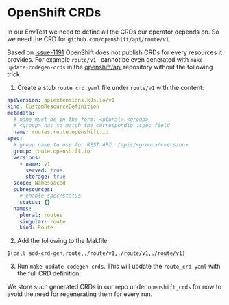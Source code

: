 # OpenShift CRDs
In our EnvTest we need to define all the CRDs our operator depends on. So we
need the CRD for ``github.com/openshift/api/route/v1``.

Based on [issue-1191](https://github.com/kubernetes-sigs/controller-runtime/issues/1191#issuecomment-833058115)
OpenShift does not publish CRDs for every resources it provides. For example
``route/v1 `` cannot be even generated with ``make update-codegen-crds`` in the
[openshift/api](https://github.com/openshift/api/) repository without the
following trick.

1. Create a stub ``route_crd.yaml`` file under ``route/v1`` with the content:
```yaml
apiVersion: apiextensions.k8s.io/v1
kind: CustomResourceDefinition
metadata:
  # name must be in the form: <plural>.<group>
  # <group> has to match the correspondig .spec field
  name: routes.route.openshift.io
spec:
  # group name to use for REST API: /apis/<group>/<version>
  group: route.openshift.io
  versions:
    - name: v1
      served: true
      storage: true
  scope: Namespaced
  subresources:
    # enable spec/status
    status: {}
  names:
    plural: routes
    singular: route
    kind: Route
```
2. Add the following to the Makfile
```
$(call add-crd-gen,route,./route/v1,./route/v1,./route/v1)
```
3. Run ``make update-codegen-crds``. This will update the ``route_crd.yaml``
with the full CRD definition.

We store such generated CRDs in our repo under ``openshift_crds`` for now to
avoid the need for regenerating them for every run.
